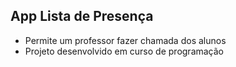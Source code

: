 ## App Lista de Presença

- Permite um professor fazer chamada dos alunos
- Projeto desenvolvido em curso de programação